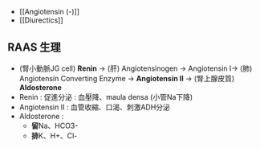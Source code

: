 - [[Angiotensin (-)]]
- [[Diurectics]]
## RAAS 生理
- (腎小動脈JG cell) **Renin** -> (肝) Angiotensinogen -> Angiotensin I-> (肺) Angiotensin Converting Enzyme -> **Angiotensin II** -> (腎上腺皮質) **Aldosterone**
- Renin : 促進分泌 : 血壓降、maula densa (小管Na下降)
- Angiotensin II : 血管收縮、口渴、刺激ADH分泌
- Aldosterone : 
	- **留**Na、HCO3-
	- **排**K、H+、Cl-

